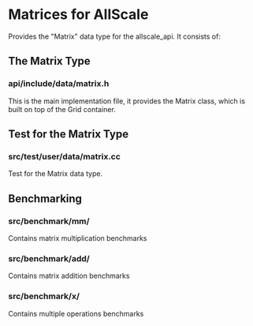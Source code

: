 # Matrices for AllScale

Provides the "Matrix" data type for the allscale_api. It consists of:

## The Matrix Type

### api/include/data/matrix.h

This is the main implementation file, it provides the Matrix class,
which is built on top of the Grid container.

## Test for the Matrix Type

### src/test/user/data/matrix.cc

Test for the Matrix data type.

## Benchmarking

### src/benchmark/mm/

Contains matrix multiplication benchmarks

### src/benchmark/add/

Contains matrix addition benchmarks

### src/benchmark/x/

Contains multiple operations benchmarks
